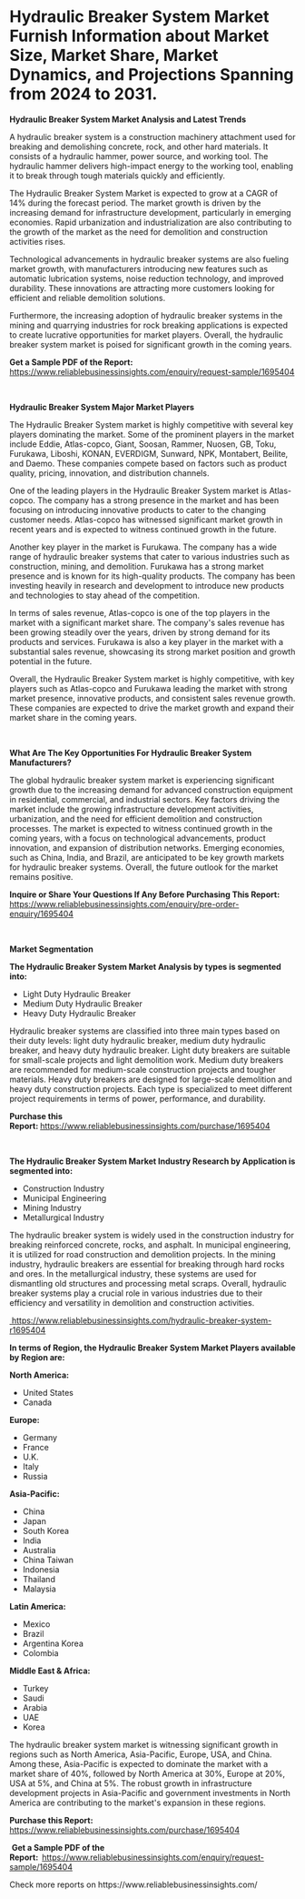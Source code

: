 <p><h1>Hydraulic Breaker System Market Furnish Information about Market Size, Market Share, Market Dynamics, and Projections Spanning from 2024 to 2031.</h1></p><p><strong>Hydraulic Breaker System Market Analysis and Latest Trends</strong></p>
<p><p>A hydraulic breaker system is a construction machinery attachment used for breaking and demolishing concrete, rock, and other hard materials. It consists of a hydraulic hammer, power source, and working tool. The hydraulic hammer delivers high-impact energy to the working tool, enabling it to break through tough materials quickly and efficiently.</p><p>The Hydraulic Breaker System Market is expected to grow at a CAGR of 14% during the forecast period. The market growth is driven by the increasing demand for infrastructure development, particularly in emerging economies. Rapid urbanization and industrialization are also contributing to the growth of the market as the need for demolition and construction activities rises.</p><p>Technological advancements in hydraulic breaker systems are also fueling market growth, with manufacturers introducing new features such as automatic lubrication systems, noise reduction technology, and improved durability. These innovations are attracting more customers looking for efficient and reliable demolition solutions.</p><p>Furthermore, the increasing adoption of hydraulic breaker systems in the mining and quarrying industries for rock breaking applications is expected to create lucrative opportunities for market players. Overall, the hydraulic breaker system market is poised for significant growth in the coming years.</p></p>
<p><strong>Get a Sample PDF of the Report:&nbsp;</strong> <a href="https://www.reliablebusinessinsights.com/enquiry/request-sample/1695404">https://www.reliablebusinessinsights.com/enquiry/request-sample/1695404</a></p>
<p>&nbsp;</p>
<p><strong>Hydraulic Breaker System Major Market Players</strong></p>
<p><p>The Hydraulic Breaker System market is highly competitive with several key players dominating the market. Some of the prominent players in the market include Eddie, Atlas-copco, Giant, Soosan, Rammer, Nuosen, GB, Toku, Furukawa, Liboshi, KONAN, EVERDIGM, Sunward, NPK, Montabert, Beilite, and Daemo. These companies compete based on factors such as product quality, pricing, innovation, and distribution channels.</p><p>One of the leading players in the Hydraulic Breaker System market is Atlas-copco. The company has a strong presence in the market and has been focusing on introducing innovative products to cater to the changing customer needs. Atlas-copco has witnessed significant market growth in recent years and is expected to witness continued growth in the future.</p><p>Another key player in the market is Furukawa. The company has a wide range of hydraulic breaker systems that cater to various industries such as construction, mining, and demolition. Furukawa has a strong market presence and is known for its high-quality products. The company has been investing heavily in research and development to introduce new products and technologies to stay ahead of the competition.</p><p>In terms of sales revenue, Atlas-copco is one of the top players in the market with a significant market share. The company's sales revenue has been growing steadily over the years, driven by strong demand for its products and services. Furukawa is also a key player in the market with a substantial sales revenue, showcasing its strong market position and growth potential in the future.</p><p>Overall, the Hydraulic Breaker System market is highly competitive, with key players such as Atlas-copco and Furukawa leading the market with strong market presence, innovative products, and consistent sales revenue growth. These companies are expected to drive the market growth and expand their market share in the coming years.</p></p>
<p>&nbsp;</p>
<p><strong>What Are The Key Opportunities For Hydraulic Breaker System Manufacturers?</strong></p>
<p><p>The global hydraulic breaker system market is experiencing significant growth due to the increasing demand for advanced construction equipment in residential, commercial, and industrial sectors. Key factors driving the market include the growing infrastructure development activities, urbanization, and the need for efficient demolition and construction processes. The market is expected to witness continued growth in the coming years, with a focus on technological advancements, product innovation, and expansion of distribution networks. Emerging economies, such as China, India, and Brazil, are anticipated to be key growth markets for hydraulic breaker systems. Overall, the future outlook for the market remains positive.</p></p>
<p><strong>Inquire or Share Your Questions If Any Before Purchasing This Report:</strong> <a href="https://www.reliablebusinessinsights.com/enquiry/pre-order-enquiry/1695404">https://www.reliablebusinessinsights.com/enquiry/pre-order-enquiry/1695404</a></p>
<p>&nbsp;</p>
<p><strong>Market Segmentation</strong></p>
<p><strong>The Hydraulic Breaker System Market Analysis by types is segmented into:</strong></p>
<p><ul><li>Light Duty Hydraulic Breaker</li><li>Medium Duty Hydraulic Breaker</li><li>Heavy Duty Hydraulic Breaker</li></ul></p>
<p><p>Hydraulic breaker systems are classified into three main types based on their duty levels: light duty hydraulic breaker, medium duty hydraulic breaker, and heavy duty hydraulic breaker. Light duty breakers are suitable for small-scale projects and light demolition work. Medium duty breakers are recommended for medium-scale construction projects and tougher materials. Heavy duty breakers are designed for large-scale demolition and heavy duty construction projects. Each type is specialized to meet different project requirements in terms of power, performance, and durability.</p></p>
<p><strong>Purchase this Report:&nbsp;</strong><a href="https://www.reliablebusinessinsights.com/purchase/1695404">https://www.reliablebusinessinsights.com/purchase/1695404</a></p>
<p>&nbsp;</p>
<p><strong>The Hydraulic Breaker System Market Industry Research by Application is segmented into:</strong></p>
<p><ul><li>Construction Industry</li><li>Municipal Engineering</li><li>Mining Industry</li><li>Metallurgical Industry</li></ul></p>
<p><p>The hydraulic breaker system is widely used in the construction industry for breaking reinforced concrete, rocks, and asphalt. In municipal engineering, it is utilized for road construction and demolition projects. In the mining industry, hydraulic breakers are essential for breaking through hard rocks and ores. In the metallurgical industry, these systems are used for dismantling old structures and processing metal scraps. Overall, hydraulic breaker systems play a crucial role in various industries due to their efficiency and versatility in demolition and construction activities.</p></p>
<p><a href="https://www.reliablebusinessinsights.com/hydraulic-breaker-system-r1695404">&nbsp;https://www.reliablebusinessinsights.com/hydraulic-breaker-system-r1695404</a></p>
<p><strong>In terms of Region, the Hydraulic Breaker System Market Players available by Region are:</strong></p>
<p>
    <p> <strong> North America: </strong>
        <ul>
            <li>United States</li>
            <li>Canada</li>
        </ul>
        </p> 
    <p> <strong> Europe: </strong>
        <ul>
            <li>Germany</li>
            <li>France</li>
            <li>U.K.</li>
            <li>Italy</li>
            <li>Russia</li>
        </ul>
        </p> 
    <p> <strong> Asia-Pacific: </strong>
        <ul>
            <li>China</li>
            <li>Japan</li>
            <li>South Korea</li>
            <li>India</li>
            <li>Australia</li>
            <li>China Taiwan</li>
            <li>Indonesia</li>
            <li>Thailand</li>
            <li>Malaysia</li>
        </ul>
        </p> 
    <p> <strong> Latin America: </strong>
        <ul>
            <li>Mexico</li>
            <li>Brazil</li>
            <li>Argentina Korea</li>
            <li>Colombia</li>
        </ul>
        </p> 
    <p> <strong> Middle East & Africa: </strong>
        <ul>
            <li>Turkey</li>
            <li>Saudi</li>
            <li>Arabia</li>
            <li>UAE</li>
            <li>Korea</li>
        </ul>
    </p>
    </p>
<p><p>The hydraulic breaker system market is witnessing significant growth in regions such as North America, Asia-Pacific, Europe, USA, and China. Among these, Asia-Pacific is expected to dominate the market with a market share of 40%, followed by North America at 30%, Europe at 20%, USA at 5%, and China at 5%. The robust growth in infrastructure development projects in Asia-Pacific and government investments in North America are contributing to the market's expansion in these regions.</p></p>
<p><strong>Purchase this Report: </strong><a href="https://www.reliablebusinessinsights.com/purchase/1695404">https://www.reliablebusinessinsights.com/purchase/1695404</a></p>
<p>&nbsp;<strong>Get a Sample PDF of the Report:&nbsp;&nbsp;</strong><a href="https://www.reliablebusinessinsights.com/enquiry/request-sample/1695404">https://www.reliablebusinessinsights.com/enquiry/request-sample/1695404</a></p>
<p><strong></strong></p>
<p>Check more reports on https://www.reliablebusinessinsights.com/</p>